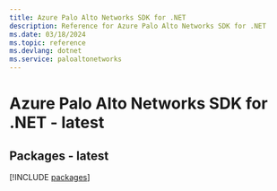 ```yaml
---
title: Azure Palo Alto Networks SDK for .NET
description: Reference for Azure Palo Alto Networks SDK for .NET
ms.date: 03/18/2024
ms.topic: reference
ms.devlang: dotnet
ms.service: paloaltonetworks
---
```

# Azure Palo Alto Networks SDK for .NET - latest
## Packages - latest
[!INCLUDE [packages](palo-alto-networks-index.md)]